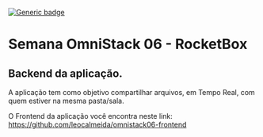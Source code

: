 [![Generic badge](https://img.shields.io/badge/node->=12.16.3-<COLOR>.svg)](https://shields.io/)


# Semana OmniStack 06 - RocketBox
## Backend da aplicação.

A aplicação tem como objetivo compartilhar arquivos, em Tempo Real, com quem estiver na mesma pasta/sala.

O Frontend da aplicação você encontra neste link: https://github.com/leocalmeida/omnistack06-frontend



